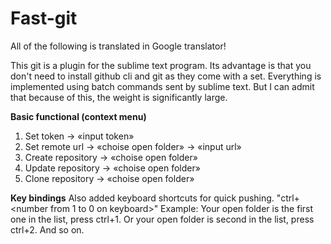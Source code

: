 # Fast-git

All of the following is translated in Google translator!

This git is a plugin for the sublime text program. Its advantage is that you don't need to install github cli and git as they come with a set. 
Everything is implemented using batch commands sent by sublime text. But I can admit that because of this, the weight is significantly large.

**Basic functional (context menu)**
1. Set token → «input token»
2. Set remote url → «choise open folder» → «input url»
3. Create repository → «choise open folder»
4. Update repository → «choise open folder»
5. Clone repository → «choise open folder»

**Key bindings**
Also added keyboard shortcuts for quick pushing. "ctrl+<number from 1 to 0 on keyboard>"
Example:
Your open folder is the first one in the list, press ctrl+1.
Or your open folder is second in the list, press ctrl+2. And so on.
